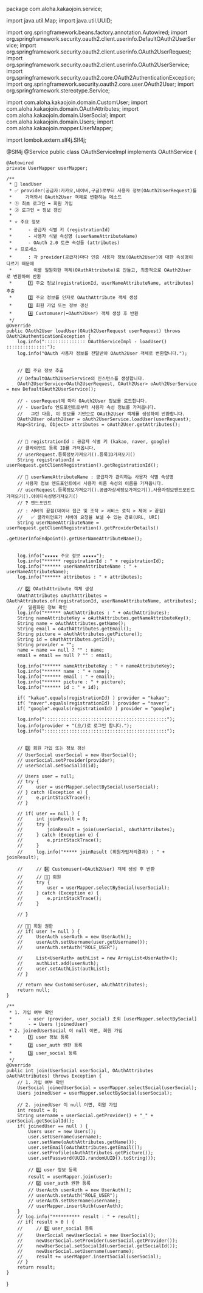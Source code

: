 package com.aloha.kakaojoin.service;

import java.util.Map;
import java.util.UUID;

import org.springframework.beans.factory.annotation.Autowired;
import org.springframework.security.oauth2.client.userinfo.DefaultOAuth2UserService;
import org.springframework.security.oauth2.client.userinfo.OAuth2UserRequest;
import org.springframework.security.oauth2.client.userinfo.OAuth2UserService;
import org.springframework.security.oauth2.core.OAuth2AuthenticationException;
import org.springframework.security.oauth2.core.user.OAuth2User;
import org.springframework.stereotype.Service;

import com.aloha.kakaojoin.domain.CustomUser;
import com.aloha.kakaojoin.domain.OAuthAttributes;
import com.aloha.kakaojoin.domain.UserSocial;
import com.aloha.kakaojoin.domain.Users;
import com.aloha.kakaojoin.mapper.UserMapper;

import lombok.extern.slf4j.Slf4j;

@Slf4j
@Service
public class OAuthServiceImpl implements OAuthService {

    @Autowired
    private UserMapper userMapper;

    /**
     * 🎫 loadUser 
     * ✅ provider(공급자:카카오,네이버,구글)로부터 사용자 정보(OAuth2UserRequest)를 
     *     가져와서 OAuth2User 객체로 변환하는 메소드
     * ① 최초 로그인 ➡ 회원 가입
     * ② 로그인 ➡ 정보 갱신
     * 
     * ⭐ 주요 정보
     *      - 공급자 식별 키 (registrationId)
     *      - 사용자 식별 속성명 (userNameAttributeName)
     *      - OAuth 2.0 토큰 속성들 (attributes)
     * ⭐ 프로세스
     *      : 각 provider(공급자)마다 인증 사용자 정보(OAuth2User)에 대한 속성명이 다르기 때문에
     *        이를 일원화한 객체(OAuthAttribute)로 만들고, 최종적으로 OAuth2User 로 변환하여 반환
     *      1️⃣ 주요 정보(registrationId, userNameAttributeName, attributes) 추출
     *      2️⃣ 주요 정보를 인자로 OAuthAttribute 객체 생성
     *      3️⃣ 회원 가입 또는 정보 갱신
     *      4️⃣ Customuser(⬅OAuth2User) 객체 생성 후 반환
     */
    @Override
    public OAuth2User loadUser(OAuth2UserRequest userRequest) throws OAuth2AuthenticationException {
        log.info("::::::::::::::: OAuthServiceImpl - loadUser() :::::::::::::::");
        log.info("OAuth 사용자 정보를 전달받아 OAuth2User 객체로 변환합니다.");


        // 1️⃣ 주요 정보 추출
        // DefaultOAuth2UserService의 인스턴스를 생성합니다.
        OAuth2UserService<OAuth2UserRequest, OAuth2User> oAuth2UserService = new DefaultOAuth2UserService();

        // - userRequest에 따라 OAuth2User 정보를 로드합니다.
        // - UserInfo 엔드포인트로부터 사용자 속성 정보를 가져옵니다. 
        //   그런 다음, 이 정보를 기반으로 OAuth2User 객체를 생성하여 반환합니다.
        OAuth2User oAuth2User = oAuth2UserService.loadUser(userRequest);
        Map<String, Object> attributes = oAuth2User.getAttributes();
        

        // 🧊 registrationId : 공급자 식별 키 (kakao, naver, google)
        // 클라이언트 등록 ID를 가져옵니다.
        // userRequest.등록정보가져오기().등록ID가져오기()
        String registrationId = userRequest.getClientRegistration().getRegistrationId();

        // 🧊 userNameAttributeName : 공급자가 관리하는 사용자 식별 속성명
        // 사용자 정보 엔드포인트에서 사용자 이름 속성의 이름을 가져옵니다.
        // userRequest.등록정보가져오기().공급자상세정보가져오기().사용자정보엔드포인트가져오기().아이디속성명가져오기()
        // ❓ 엔드포인트 
        // : 서버의 끝점(데이터 접근 및 조작 > 서비스 로직 > 제어 > 끝점)
        //   ✅ 클라이언트가 서버에 요청을 보낼 수 있는 경로(URL, URI)
        String userNameAttributeName = userRequest.getClientRegistration().getProviderDetails()
                                                  .getUserInfoEndpoint().getUserNameAttributeName();


        log.info("★★★★★ 주요 정보 ★★★★★");
        log.info("****** registrationId : " + registrationId);
        log.info("****** userNameAttributeName : " + userNameAttributeName);
        log.info("****** attributes : " + attributes);

        // 2️⃣ OAuthAttribute 객체 생성
        OAuthAttributes oAuthAttributes =  OAuthAttributes.of(registrationId, userNameAttributeName, attributes);
        //  일원화된 정보 확인
        log.info("****** oAuthAttributes : " + oAuthAttributes);
        String nameAttributeKey = oAuthAttributes.getNameAttributeKey();
        String name = oAuthAttributes.getName();
        String email = oAuthAttributes.getEmail();
        String picture = oAuthAttributes.getPicture();
        String id = oAuthAttributes.getId();
        String provider = "";
        name = name == null ? "" : name;
        email = email == null ? "" : email;

        log.info("****** nameAttributeKey : " + nameAttributeKey);
        log.info("****** name : " + name);
        log.info("****** email : " + email);
        log.info("****** picture : " + picture);
        log.info("****** id : " + id);

        if( "kakao".equals(registrationId) ) provider = "kakao";
        if( "naver".equals(registrationId) ) provider = "naver";
        if( "google".equals(registrationId) ) provider = "google";

        log.info(":::::::::::::::::::::::::::::::::::::::::::::");
        log.info(provider + "(으/)로 로그인 합니다.");
        log.info(":::::::::::::::::::::::::::::::::::::::::::::");


        // 3️⃣ 회원 가입 또는 정보 갱신
        // UserSocial userSocial = new UserSocial();
        // userSocial.setProvider(provider);
        // userSocial.setSocialId(id);

        // Users user = null;
        // try {
        //     user = userMapper.selectBySocial(userSocial);
        // } catch (Exception e) {
        //     e.printStackTrace();
        // }

        // if( user == null ) {
        //     int joinResult = 0;
        //     try {
        //         joinResult = join(userSocial, oAuthAttributes);
        //     } catch (Exception e) {
        //         e.printStackTrace();
        //     }
        //     log.info("***** joinResult (회원가입처리결과) : " + joinResult);
    
        //     // 4️⃣ Customuser(⬅OAuth2User) 객체 생성 후 반환
        //     // 👩‍💻 회원
        //     try {
        //         user = userMapper.selectBySocial(userSocial);
        //     } catch (Exception e) {
        //         e.printStackTrace();
        //     }
            
        // }

        // 👩‍💼 회원 권한
        // if( user != null ) {
        //     UserAuth userAuth = new UserAuth();
        //     userAuth.setUsername(user.getUsername());
        //     userAuth.setAuth("ROLE_USER");
            
        //     List<UserAuth> authList = new ArrayList<UserAuth>();
        //     authList.add(userAuth);
        //     user.setAuthList(authList);
        // }
     
        // return new CustomUser(user, oAuthAttributes);
        return null;
    }

    /**
     * 1. 가입 여부 확인
     *      - user (provider, user_social) 조회 [userMapper.selectBySocial]
     *      - ➡ Users (joinedUser)
     * 2. joinedUserSocial 이 null 이면, 회원 가입
     *      1️⃣ user 정보 등록
     *      2️⃣ user_auth 권한 등록
     *      3️⃣ user_social 등록
     */
    @Override
    public int join(UserSocial userSocial, OAuthAttributes oAuthAttributes) throws Exception {
        // 1. 가입 여부 확인
        UserSocial joinedUserSocial = userMapper.selectSocial(userSocial);
        Users joinedUser = userMapper.selectBySocial(userSocial);

        // 2. joinedUser 이 null 이면, 회원 가입
        int result = 0;
        String username = userSocial.getProvider() + "_" + userSocial.getSocialId();
        if( joinedUser == null ) {
            Users user = new Users();
            user.setUsername(username);
            user.setName(oAuthAttributes.getName());
            user.setEmail(oAuthAttributes.getEmail());
            user.setProfile(oAuthAttributes.getPicture());
            user.setPassword(UUID.randomUUID().toString());

            // 1️⃣ user 정보 등록
            result = userMapper.join(user);
            // 2️⃣ user_auth 권한 등록
            // UserAuth userAuth = new UserAuth();
            // userAuth.setAuth("ROLE_USER");
            // userAuth.setUsername(username);
            // userMapper.insertAuth(userAuth);
        }
        // log.info("********** result : " + result);
        // if( result > 0 ) {
        //     // 3️⃣ user_social 등록
        //     UserSocial newUserSocial = new UserSocial();
        //     newUserSocial.setProvider(userSocial.getProvider());
        //     newUserSocial.setSocialId(userSocial.getSocialId());
        //     newUserSocial.setUsername(username);
        //     result += userMapper.insertSocial(userSocial);
        // }
        return result;
    }
    
}
